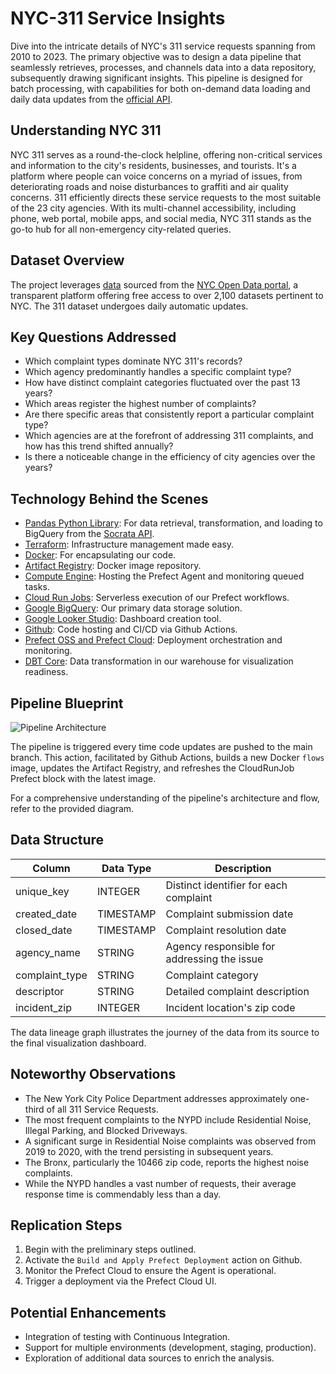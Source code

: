 # NYC-311 Service Insights

Dive into the intricate details of NYC's 311 service requests spanning from 2010 to 2023. The primary objective was to design a data pipeline that seamlessly retrieves, processes, and channels data into a data repository, subsequently drawing significant insights. This pipeline is designed for batch processing, with capabilities for both on-demand data loading and daily data updates from the [official API](https://dev.socrata.com/foundry/data.cityofnewyork.us/erm2-nwe9). 


## Understanding NYC 311

NYC 311 serves as a round-the-clock helpline, offering non-critical services and information to the city's residents, businesses, and tourists. It's a platform where people can voice concerns on a myriad of issues, from deteriorating roads and noise disturbances to graffiti and air quality concerns. 311 efficiently directs these service requests to the most suitable of the 23 city agencies. With its multi-channel accessibility, including phone, web portal, mobile apps, and social media, NYC 311 stands as the go-to hub for all non-emergency city-related queries.

## Dataset Overview

The project leverages [data](https://data.cityofnewyork.us/Social-Services/311-Service-Requests-from-2010-to-Present/erm2-nwe9) sourced from the [NYC Open Data portal](https://opendata.cityofnewyork.us/), a transparent platform offering free access to over 2,100 datasets pertinent to NYC. The 311 dataset undergoes daily automatic updates.

## Key Questions Addressed

- Which complaint types dominate NYC 311's records?
- Which agency predominantly handles a specific complaint type?
- How have distinct complaint categories fluctuated over the past 13 years?
- Which areas register the highest number of complaints?
- Are there specific areas that consistently report a particular complaint type?
- Which agencies are at the forefront of addressing 311 complaints, and how has this trend shifted annually?
- Is there a noticeable change in the efficiency of city agencies over the years?

## Technology Behind the Scenes

- [Pandas Python Library](https://pandas.pydata.org/): For data retrieval, transformation, and loading to BigQuery from the [Socrata API](https://dev.socrata.com/foundry/data.cityofnewyork.us/erm2-nwe9).
- [Terraform](https://www.terraform.io/): Infrastructure management made easy.
- [Docker](https://www.docker.com/): For encapsulating our code.
- [Artifact Registry](https://cloud.google.com/artifact-registry): Docker image repository.
- [Compute Engine](https://cloud.google.com/compute): Hosting the Prefect Agent and monitoring queued tasks.
- [Cloud Run Jobs](https://cloud.google.com/run/docs/create-jobs): Serverless execution of our Prefect workflows.
- [Google BigQuery](https://cloud.google.com/bigquery): Our primary data storage solution.
- [Google Looker Studio](https://lookerstudio.google.com/): Dashboard creation tool.
- [Github](https://github.com/): Code hosting and CI/CD via Github Actions.
- [Prefect OSS and Prefect Cloud](https://www.prefect.io/): Deployment orchestration and monitoring.
- [DBT Core](https://www.getdbt.com/): Data transformation in our warehouse for visualization readiness.

## Pipeline Blueprint

![Pipeline Architecture](/utilities/images/architecture-diagram.png)

The pipeline is triggered every time code updates are pushed to the main branch. This action, facilitated by Github Actions, builds a new Docker `flows` image, updates the Artifact Registry, and refreshes the CloudRunJob Prefect block with the latest image.

For a comprehensive understanding of the pipeline's architecture and flow, refer to the provided diagram.

## Data Structure

| Column         | Data Type | Description                                  |
| -------------- | --------- | -------------------------------------------- |
| unique_key     | INTEGER   | Distinct identifier for each complaint       |
| created_date   | TIMESTAMP | Complaint submission date                    |
| closed_date    | TIMESTAMP | Complaint resolution date                    |
| agency_name    | STRING    | Agency responsible for addressing the issue  |
| complaint_type | STRING    | Complaint category                           |
| descriptor     | STRING    | Detailed complaint description               |
| incident_zip   | INTEGER   | Incident location's zip code                 |


The data lineage graph illustrates the journey of the data from its source to the final visualization dashboard.

## Noteworthy Observations

- The New York City Police Department addresses approximately one-third of all 311 Service Requests.
- The most frequent complaints to the NYPD include Residential Noise, Illegal Parking, and Blocked Driveways.
- A significant surge in Residential Noise complaints was observed from 2019 to 2020, with the trend persisting in subsequent years.
- The Bronx, particularly the 10466 zip code, reports the highest noise complaints.
- While the NYPD handles a vast number of requests, their average response time is commendably less than a day.

## Replication Steps

1. Begin with the preliminary steps outlined.
2. Activate the `Build and Apply Prefect Deployment` action on Github.
3. Monitor the Prefect Cloud to ensure the Agent is operational.
4. Trigger a deployment via the Prefect Cloud UI.

## Potential Enhancements

- Integration of testing with Continuous Integration.
- Support for multiple environments (development, staging, production).
- Exploration of additional data sources to enrich the analysis.
